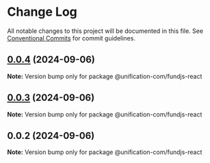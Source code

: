 # Change Log

All notable changes to this project will be documented in this file.
See [Conventional Commits](https://conventionalcommits.org) for commit guidelines.

## [0.0.4](https://github.com/unification-com/fundjs/compare/@unification-com/fundjs-react@0.0.3...@unification-com/fundjs-react@0.0.4) (2024-09-06)

**Note:** Version bump only for package @unification-com/fundjs-react

## [0.0.3](https://github.com/unification-com/fundjs/compare/@unification-com/fundjs-react@0.0.2...@unification-com/fundjs-react@0.0.3) (2024-09-06)

**Note:** Version bump only for package @unification-com/fundjs-react

## 0.0.2 (2024-09-06)

**Note:** Version bump only for package @unification-com/fundjs-react
